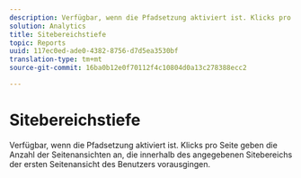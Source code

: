 ```yaml
---
description: Verfügbar, wenn die Pfadsetzung aktiviert ist. Klicks pro Seite geben die Anzahl der Seitenansichten an, die innerhalb des angegebenen Sitebereichs der ersten Seitenansicht des Benutzers vorausgingen.
solution: Analytics
title: Sitebereichstiefe
topic: Reports
uuid: 117ec0ed-ade0-4382-8756-d7d5ea3530bf
translation-type: tm+mt
source-git-commit: 16ba0b12e0f70112f4c10804d0a13c278388ecc2

---
```



# Sitebereichstiefe

Verfügbar, wenn die Pfadsetzung aktiviert ist. Klicks pro Seite geben die Anzahl der Seitenansichten an, die innerhalb des angegebenen Sitebereichs der ersten Seitenansicht des Benutzers vorausgingen.

